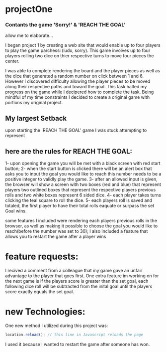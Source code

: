 # projectOne

### Contants the game 'Sorry!' & 'REACH THE GOAL'

allow me to elaborate...

I began project 1 by creating a web site that would enable up to four players to play the game parchessi (ludo, sorry).
This game involves up to four players rolling two dice on thier respective turns to move four pieces the center.

I was able to complete rendering the board and the player pieces as well as the dice that generated a random number on click between 1 and 6.
However I discovered difficulty allowing the player pieces to be moved along their respective paths and toward the goal.
This task halted my progress on the game while I decipered how to complete the task.
Being mindful of my time constraints I decided to create a original game with portions my original project.

## My largest Setback

upon starting the 'REACH THE GOAL' game I was stuck attempting to represent

## here are the rules for REACH THE GOAL:

1- upon opening the game you will be met with a black screen with red start button;
2- when the start button is clicked there will be an alert box that asks you to input the goal you would like to reach this number needs to be a positive integer to validly play the game.
3- after an allowed input is given, the browser will show a screen with two boxes (red and blue) that represent players two outlined boxes that represent the respective players previous rolls and two white boxes represent 6 sided dice.
4- each player takes turns clicking the teal square to roll the dice.
5- each players roll is saved and totaled, the first player to have their total rolls eaquate or surpass the set Goal wins.

some features I included were rendering each players previous rolls in the browser, as well as making it possible to choose the goal you would like to reach(before the number was set to 30);
I also included a feature that allows you to restart the game after a player wins

# feature requests:

I recived a comment from a colleague that my game gave an unfair advantage to the player that goes first. One extra feature im working on for the next game is if the players score is greater than the set goal, each following dice roll will be subtracted from the inital goal until the players score exactly equals the set goal.

# new Technologies:

One new method I utilized during this project was:

```javascript
location.reload(); // this line in Javascript reloads the page
```

I used it because I wanted to restart the game after someone has won.
